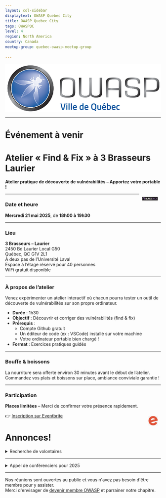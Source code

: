 ```yaml
---
layout: col-sidebar
displaytext: OWASP Quebec City
title: OWASP Quebec City
tags: OWASPQC
level: 4
region: North America
country: Canada
meetup-group: quebec-owasp-meetup-group

---
```

![Quebec City Chapter Logo](assets/images/ville_quebec_981x303.png)

---
<!--
  Ceci est un commentaire
-->
# Événement à venir

# Atelier « Find & Fix » à 3 Brasseurs Laurier

**Atelier pratique de découverte de vulnérabilités – Apportez votre portable !**

<img align="right" style="padding: 10px;" width="50px" src="assets/images/blackduck.png"/>

---

### Date et heure

**Mercredi 21 mai 2025**, de **18h00 à 19h30**

---

### Lieu

**3 Brasseurs – Laurier**  
2450 Bd Laurier Local G50  
Québec, QC G1V 2L1  
À deux pas de l’Université Laval  
Espace à l’étage réservé pour 40 personnes  
WiFi gratuit disponible

---

### À propos de l’atelier

Venez expérimenter un atelier interactif où chacun pourra tester un outil de découverte de vulnérabilités sur son propre ordinateur.

- **Durée** : 1h30
- **Objectif** : Découvrir et corriger des vulnérabilités (find & fix)
- **Prérequis** :
  - Compte Github gratuit
  - Un éditeur de code (ex : VSCode) installé sur votre machine
  - Votre ordinateur portable bien chargé !
- **Format** : Exercices pratiques guidés

---

### Bouffe & boissons

La nourriture sera offerte environ 30 minutes avant le début de l’atelier.  
Commandez vos plats et boissons sur place, ambiance conviviale garantie !

---

### Participation

**Places limitées** – Merci de confirmer votre présence rapidement.

<img align="right" style="padding: 10px;" width="30px" src="assets/images/e_eventbrite.png"/>

👉 [Inscription sur Eventbrite](https://www.eventbrite.ca/e/devsecops-hands-on-labs-ctf-tickets-1350535460919)

# Annonces!

<details>
  <summary> Recherche de volontaires</summary>

Si vous désirez vous investir dans votre chapitre local en tant que bénévole, ou que vous avez des idées pour bonifier notre offre, [écrivez-moi](mailto:patrick.leclerc@owasp.org). Nous recherchons des personnes intéressées à:

- Trouver des présentateurs de contenu liés à la sécurité applicative
- Organiser conférences, activités, formations, partenariats académiques
- Participer à la logistique du site web, liste de distribution, plateformes de diffusion et des médias sociaux
- Faire rayonner le domaine de la sécurité applicative et l'organisation OWASP en donnant des conférences
</details>


---
<details>
  <summary> Appel de conférenciers pour 2025</summary>

Voici à titre indicatif quelques idées de présentations en lien avec la sécurité applicative, vos sujets nous intéressent également, alors faites-nous en part!

- Démonstration d’utilisation d'outils de sécurité disponibles gratuitement ou open source
- Couverture d'un élément du Top 10 OWASP (ex : XXE, Insecure deserialization, Insufficient logging and monitoring)
- Méthodes, processus et outils de vérifications du code
- Exploitations de vulnérabilités, contournements de mécanismes de sécurité, comment les prévenir
- Sécurité des applications dans les architectures micro-service
- Enjeux et sécurité des API
- Retour sur expériences dans la résolution et/ou l'implantation de fonctions de sécurité
- Retours d'expérience, projets de recherches, discussions ouvertes, workshops, brainstorming, Etc.

Logistique :

- Les présentations ont généralement une durée de 40 minutes à 75 minutes.
- Elles ont lieu préférablement un mardi ou mercredi dès 19h (toutefois nous sommes ouverts à prendre d'autres arrangements si nécessaire).
- Nous pouvons fournir la plateforme de diffusion, ou si vous préférez utiliser la vôtre du moment qu’elle est facilement accessible à tous.
- Le contenu de la présentation devrait nous être soumis au moins 2 semaines à l'avance afin que nous puissions vérifier qu'elle respecte les valeurs de neutralité et d'impartialité d’OWASP.

Notes :

- La neutralité et l'impartialité sont de mise, vos opinions sont bienvenues en autant qu'elles soient exprimées dans le respect.
- Toute intervention orale (présentation, formation) lors d'un meeting OWASP est soumise à l'acceptation préalable du règlement des conférenciers.
- La vente de produits est strictement interdite.
</details>


---
Nos réunions sont ouvertes au public et vous n'avez pas besoin d'être membre pour y assister.<br>
Merci d'envisager de [devenir membre OWASP](https://owasp.org/membership/) et parrainer notre chapitre.
